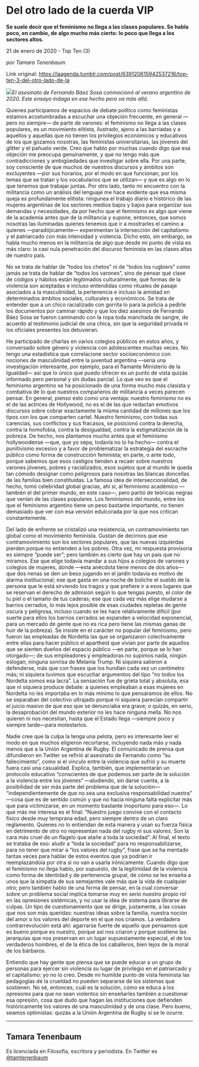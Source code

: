 # Del otro lado de la cuerda VIP

**Se suele decir que el feminismo no llega a las clases populares. Se habla poco, en cambio, de algo mucho más cierto: lo poco que llega a los sectores altos.**

21 de enero de 2020 - Top Ten (3)

_por Tamara Tenenbaum_

Link original: https://laagenda.tumblr.com/post/639120615942537216/top-ten-3-del-otro-lado-de-la

![](https://64.media.tumblr.com/422a219699fda31a1dd5114ff716b3b2/25573b91ae7b85f3-8f/s500x750/4b533df36453bd93995462be21600b65e7aa4974.jpg)*El asesinato de Fernando Báez Sosa conmocionó al verano argentino de 2020. Este ensayo indaga en ese hecho pero va más allá.*

  


Quienes participamos de espacios de debate político como feministas estamos acostumbradas a escuchar una objeción frecuente, en general —pero no siempre— de parte de varones: el feminismo no llega a las clases populares, es un movimiento elitista, ilustrado, ajeno a las barriadas y a aquellos y aquellas que no tienen los privilegios económicos y educativos de los que gozamos nosotras, las feministas universitarias, las jóvenes del glitter y el pañuelo verde. Creo que hablo por muchas cuando digo que esa objeción me preocupa genuinamente, y que no tengo más que contradicciones y ambigüedades que investigar sobre ella. Por una parte, soy consciente de que muchos de nuestros discursos y ámbitos son excluyentes —por sus horarios, por el modo en que funcionan, por los temas que se tratan y los vocabularios que se utilizan— y que es algo en lo que tenemos que trabajar juntas. Por otro lado, tanto mi encuentro con la militancia como un análisis del lenguaje me hace evidente que esa misma queja es profundamente elitista: ningunea el trabajo diario e histórico de las mujeres argentinas de los sectores medios bajos y bajos para organizar sus demandas y necesidades, da por hecho que el feminismo es algo que viene de la academia antes que de la militancia y supone, entonces, que somos nosotras las iluminadas quienes tenemos que ir a mostrarles el camino a quienes —paradójicamente— experimentan la intersección del capitalismo y el patriarcado con más intensidad y violencia. Dicho esto, sin embargo, se habla mucho menos en la militancia de algo que desde mi punto de vista es más claro: la casi nula penetración del discurso feminista en las clases altas de nuestro país.

No se trata de hablar de “todos los chetos” ni de “todos los rugbiers” como jamás se trata de hablar de “todos los varones”, sino de pensar qué clase de códigos y hábitos están legitimados culturalmente, qué formas de la violencia son aceptadas e incluso entendidas como rituales de pasaje asociados a la masculinidad, la pertenencia e incluso la amistad en determinados ámbitos sociales, culturales y económicos. Se trata de entender que a un chico racializado con gorrita lo para la policía a pedirle los documentos por caminar rápido y que los diez asesinos de Fernando Báez Sosa se fueron caminando con la ropa toda manchada de sangre, de acuerdo al testimonio judicial de una chica, sin que la seguridad privada ni los oficiales presentes los detuvieran.

He participado de charlas en varios colegios públicos en estos años, y conversado sobre género y violencia con adolescentes muchas veces. No tengo una estadística que correlacione sector socioeconómico con nociones de masculinidad entre la juventud argentina —sería una investigación interesante, por ejemplo, para el flamante Ministerio de la Igualdad— así que lo único que puedo ofrecer es un punto de vista quizás informado pero personal y sin dudas parcial. Lo que veo es que el feminismo argentino se ha posicionado de una forma mucho más clasista y combativa de lo que nuestros compañeros de militancia a veces parecen pensar. En general, pienso esto como una ventaja: nuestro feminismo no es el de las actrices de Hollywood, no es el de las que redactan emotivos discursos sobre cobrar exactamente la misma cantidad de millones que los tipos con los que comparten cartel. Nuestro feminismo, con todas sus carencias, sus conflictos y sus fracasos, se posicionó contra la derecha, contra la homofobia, contra la desigualdad, contra la estigmatización de la pobreza. De hecho, nos plantamos mucho antes que el feminismo hollywoodense —que, que yo sepa, todavía no lo ha hecho— contra el punitivismo excesivo y a favor de problematizar la estrategia del escrache público como forma de construcción feminista; en parte, o ante todo, porque sabemos que esos castigos tienden a recaer sobre nuestros varones jóvenes, pobres y racializados, esos sujetos que al mundo le queda tan cómodo designar como peligrosos para nosotras las blancas doncellas de las familias bien constituidas. La famosa idea de interseccionalidad, de hecho, tomó celebridad global gracias, ahí sí, al feminismo académico —también el del primer mundo, en este caso—, pero partió de teóricas negras que venían de las clases populares. Los feminismos del mundo, entre los que el feminismo argentino tiene un peso bastante importante, no tienen demasiado que ver con esa versión edulcorada por la que nos critican constantemente.

Del lado de enfrente se cristalizó una resistencia, un contramovimiento tan global como el movimiento feminista. Gustan de decirnos que ese contramovimiento son los sectores populares, que las nuevas izquierdas pierden porque no entienden a los pobres. Otra vez, mi respuesta provisoria es siempre “puede ser”; pero también es cierto que hay un país que no miramos. Ese que elige todavía mandar a sus hijos a colegios de varones y colegios de mujeres, donde —esta anécdota tiene menos de dos años— que dos nenas se den un beso jugando en el jardín todavía es motivo de alarma institucional; ese que gasta en una noche de boliche el sueldo de la persona que le está sirviendo los tragos y que prefiere ir a esos lugares que se reservan el derecho de admisión según lo que tengas puesto, el color de tu piel o el tamaño de tus caderas; ese que cada vez más elige mudarse a barrios cerrados, lo más lejos posible de esas ciudades repletas de gente oscura y peligrosa, incluso cuando se les hace relativamente difícil (por suerte para ellos los barrios cerrados se expanden a velocidad exponencial, para un mercado de gente que no es rica pero tiene las mismas ganas de huir de la pobreza). Se insiste en el carácter no popular del feminismo, pero fueron las empleadas de Nordelta las que se organizaron colectivamente entre ellas para hacer público el apartheid que vivían por parte de aquellos que se sienten dueños del espacio público —en parte, porque se lo han otorgado—; de sus empleadores y empleadoras no supimos nada, ningún eslogan, ninguna sonrisa de Melania Trump. Ni siquiera salieron a defenderse, más que con frases que los hundían cada vez un centímetro más; ni siquiera tuvimos que escuchar argumentos del tipo “no todos los Nordelta somos esa lacra”. La sensación fue de grieta total y absoluta, esa que ni siquiera produce debate: a quienes empleaban a esas mujeres en Nordelta no les importaba en lo más mínimo lo que pensáramos de ellos. No se separaban del colectivo ultrajado porque ni siquiera parecían compartir el juicio masivo de que eso que se denunciaba era grave; o quizás, en serio, la desaprobación del mundo exterior no les hace ninguna mella. No nos quieren ni nos necesitan, hasta que el Estado llega —siempre poco y siempre tarde—para molestarlos.

Nadie cree que la culpa la tenga una pelota, pero es interesante leer el modo en que muchos eligieron recortarse, incluyendo nada más y nada menos que a la Unión Argentina de Rugby. El comunicado de prensa que difundieron en Twitter se refirió al asesinato de Fernando como “su fallecimiento”, como si el vínculo entre la violencia que sufrió y su muerte fuera casi una casualidad. Explica, también, que implementarán un protocolo educativo “conscientes de que podemos ser parte de la solución a la violencia entre los jóvenes” —aludiendo, sin darse cuenta, a la posibilidad de ser más parte del problema que de la solución— “independientemente de que no sea una exclusiva responsabilidad nuestra" —cosa que es de sentido común y que no hacía ninguna falta explicitar más que para victimizarse, en un momento bastante inoportuno para eso—. Lo que más me interesa es el final: “Nuestro juego convive con el contacto físico desde muy temprana edad, pero siempre dentro de un claro reglamento. Quienes no lo entiendan de esta manera y usan su fuerza física en detrimento de otro no representan nada del rugby ni sus valores. Son la cara más cruel de un flagelo que atañe a toda la sociedad”. Al final, el texto se trataba de eso: aludir a “toda la sociedad” para no responsabilizarse, para no tener que mirar a “los valores del rugby”, frase que se ha mentado tantas veces para hablar de estos eventos que ya podrían ir reemplazándola por otra si no van a usarla irónicamente. Cuando digo que el feminismo no llega hablo, por supuesto, de la legitimidad de la violencia como forma de identidad y de pertenencia grupal, de cómo se les enseña a unos que la simpatía de sus semejantes vale más que la vida de cualquier otro; pero también hablo de una forma de pensar, en la cual conversar sobre un problema social implica tomarse muy en serio nuestro propio rol en las opresiones sistémicas, y no usar la idea de sistema para librarse de culpas. Un tipo de cuestionamiento que se dirige, justamente, a las cosas que nos son más queridas: nuestras ideas sobre la familia, nuestra noción del amor o los valores del deporte en el que nos criamos. La verdadera contrarrevolución está ahí: agarrarse fuerte de aquello que pensamos que es bueno porque es nuestro, porque así nos criaron y porque sostiene las jerarquías que nos preservan en un lugar supuestamente especial, el de los verdaderos hombres, el de la ética de los caballeros, bien lejos de la moral de los bárbaros.

Entiendo que hay gente que piensa que se puede educar a un grupo de personas para ejercer sin violencia su lugar de privilegio en el patriarcado y el capitalismo: yo no lo creo. Desde mi humilde punto de vista feminista las pedagogías de la crueldad no pueden separarse de los sistemas que sostienen. No sé, entonces, cuál es la solución, cómo se educa a los opresores para que no sean violentos sin enseñarles también a cuestionar esa opresión, cosa que dudo que hagan las instituciones que defienden históricamente los valores de una masculinidad y de una clase. Pero bueno, seamos optimistas: quizás a la Unión Argentina de Rugby sí se le ocurre.



---

Tamara Tenenbaum
----------------

 Es licenciada en Filosofìa, escritora y periodista. En Twitter es [@tamtenenbaum](https://twitter.com/tamtenenbaum) 

